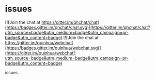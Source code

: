 # issues

[![Join the chat at https://gitter.im/qhchat/chat](https://badges.gitter.im/qhchat/chat.svg)](https://gitter.im/qhchat/chat?utm_source=badge&utm_medium=badge&utm_campaign=pr-badge&utm_content=badge) [![Join the chat at https://gitter.im/quinhua/webchat](https://badges.gitter.im/quinhua/webchat.svg)](https://gitter.im/quinhua/webchat?utm_source=badge&utm_medium=badge&utm_campaign=pr-badge&utm_content=badge)

issues
